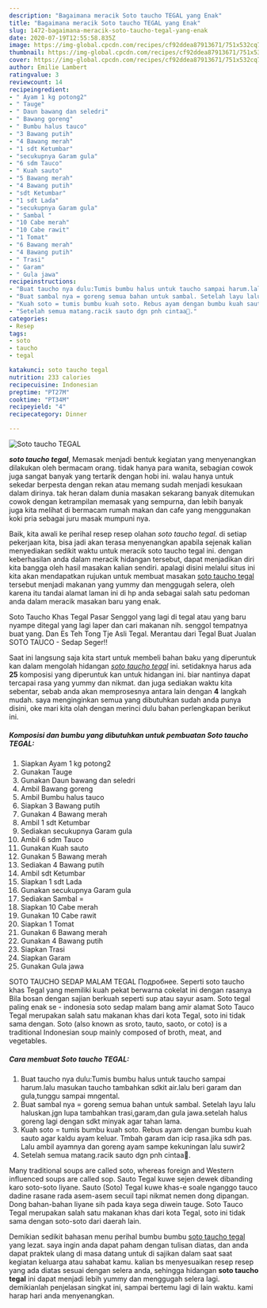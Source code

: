 ```yaml
---
description: "Bagaimana meracik Soto taucho TEGAL yang Enak"
title: "Bagaimana meracik Soto taucho TEGAL yang Enak"
slug: 1472-bagaimana-meracik-soto-taucho-tegal-yang-enak
date: 2020-07-19T12:55:58.835Z
image: https://img-global.cpcdn.com/recipes/cf92ddea87913671/751x532cq70/soto-taucho-tegal-foto-resep-utama.jpg
thumbnail: https://img-global.cpcdn.com/recipes/cf92ddea87913671/751x532cq70/soto-taucho-tegal-foto-resep-utama.jpg
cover: https://img-global.cpcdn.com/recipes/cf92ddea87913671/751x532cq70/soto-taucho-tegal-foto-resep-utama.jpg
author: Emilie Lambert
ratingvalue: 3
reviewcount: 14
recipeingredient:
- " Ayam 1 kg potong2"
- " Tauge"
- " Daun bawang dan seledri"
- " Bawang goreng"
- " Bumbu halus tauco"
- "3 Bawang putih"
- "4 Bawang merah"
- "1 sdt Ketumbar"
- "secukupnya Garam gula"
- "6 sdm Tauco"
- " Kuah sauto"
- "5 Bawang merah"
- "4 Bawang putih"
- "sdt Ketumbar"
- "1 sdt Lada"
- "secukupnya Garam gula"
- " Sambal "
- "10 Cabe merah"
- "10 Cabe rawit"
- "1 Tomat"
- "6 Bawang merah"
- "4 Bawang putih"
- " Trasi"
- " Garam"
- " Gula jawa"
recipeinstructions:
- "Buat taucho nya dulu:Tumis bumbu halus untuk taucho sampai harum.lalu masukan taucho tambahkan sdkit air.lalu beri garam dan gula,tunggu sampai mngental."
- "Buat sambal nya = goreng semua bahan untuk sambal. Setelah layu lalu haluskan.jgn lupa tambahkan trasi,garam,dan gula jawa.setelah halus goreng lagi dengan sdkt minyak agar tahan lama."
- "Kuah soto = tumis bumbu kuah soto. Rebus ayam dengan bumbu kuah sauto agar kaldu ayam keluar. Tmbah garam dan icip rasa.jika sdh pas. Lalu ambil ayamnya dan goreng ayam sampe kekuningan lalu suwir2"
- "Setelah semua matang.racik sauto dgn pnh cintaa🥰."
categories:
- Resep
tags:
- soto
- taucho
- tegal

katakunci: soto taucho tegal 
nutrition: 233 calories
recipecuisine: Indonesian
preptime: "PT27M"
cooktime: "PT34M"
recipeyield: "4"
recipecategory: Dinner

---
```



![Soto taucho TEGAL](https://img-global.cpcdn.com/recipes/cf92ddea87913671/751x532cq70/soto-taucho-tegal-foto-resep-utama.jpg)

<b><i>soto taucho tegal</i></b>, Memasak menjadi bentuk kegiatan yang menyenangkan dilakukan oleh bermacam orang. tidak hanya para wanita, sebagian cowok juga sangat banyak yang tertarik dengan hobi ini. walau hanya untuk sekedar berpesta dengan rekan atau memang sudah menjadi kesukaan dalam dirinya. tak heran dalam dunia masakan sekarang banyak ditemukan cowok dengan ketrampilan memasak yang sempurna, dan lebih banyak juga kita melihat di bermacam rumah makan dan cafe yang menggunakan koki pria sebagai juru masak mumpuni nya.

Baik, kita awali ke perihal resep resep olahan <i>soto taucho tegal</i>. di setiap pekerjaan kita, bisa jadi akan terasa menyenangkan apabila sejenak kalian menyediakan sedikit waktu untuk meracik soto taucho tegal ini. dengan keberhasilan anda dalam meracik hidangan tersebut, dapat menjadikan diri kita bangga oleh hasil masakan kalian sendiri. apalagi disini melalui situs ini kita akan mendapatkan rujukan untuk membuat masakan <u>soto taucho tegal</u> tersebut menjadi makanan yang yummy dan menggugah selera, oleh karena itu tandai alamat laman ini di hp anda sebagai salah satu pedoman anda dalam meracik masakan baru yang enak.

Soto Taucho Khas Tegal Pasar Senggol yang lagi di tegal atau yang baru nyampe ditegal yang lagi laper dan cari makanan nih. senggol tempatnya buat yang. Dan Es Teh Tong Tje Asli Tegal. Merantau dari Tegal Buat Jualan SOTO TAUCO - Sedap Seger!!


Saat ini langsung saja kita start untuk membeli bahan baku yang diperuntuk kan dalam mengolah hidangan <u><i>soto taucho tegal</i></u> ini. setidaknya harus ada <b>25</b> komposisi yang diperuntuk kan untuk hidangan ini. biar nantinya dapat tercapai rasa yang yummy dan nikmat. dan juga sediakan waktu kita sebentar, sebab anda akan memprosesnya antara lain dengan <b>4</b> langkah mudah. saya menginginkan semua yang dibutuhkan sudah anda punya disini, oke mari kita olah dengan merinci dulu bahan perlengkapan berikut ini.

<!--inarticleads1-->

##### Komposisi dan bumbu yang dibutuhkan untuk pembuatan Soto taucho TEGAL:

1. Siapkan  Ayam 1 kg potong2
1. Gunakan  Tauge
1. Gunakan  Daun bawang dan seledri
1. Ambil  Bawang goreng
1. Ambil  Bumbu halus tauco
1. Siapkan 3 Bawang putih
1. Gunakan 4 Bawang merah
1. Ambil 1 sdt Ketumbar
1. Sediakan secukupnya Garam gula
1. Ambil 6 sdm Tauco
1. Gunakan  Kuah sauto
1. Gunakan 5 Bawang merah
1. Sediakan 4 Bawang putih
1. Ambil sdt Ketumbar
1. Siapkan 1 sdt Lada
1. Gunakan secukupnya Garam gula
1. Sediakan  Sambal =
1. Siapkan 10 Cabe merah
1. Gunakan 10 Cabe rawit
1. Siapkan 1 Tomat
1. Gunakan 6 Bawang merah
1. Gunakan 4 Bawang putih
1. Siapkan  Trasi
1. Siapkan  Garam
1. Gunakan  Gula jawa


SOTO TAUCHO SEDAP MALAM TEGAL Подробнее. Seperti soto taucho khas Tegal yang memiliki kuah pekat berwarna cokelat ini dengan rasanya Bila bosan dengan sajian berkuah seperti sup atau sayur asam. Soto tegal paling enak se - indonesia soto sedap malam bang amir alamat Soto Tauco Tegal merupakan salah satu makanan khas dari kota Tegal, soto ini tidak sama dengan. Soto (also known as sroto, tauto, saoto, or coto) is a traditional Indonesian soup mainly composed of broth, meat, and vegetables. 

<!--inarticleads2-->

##### Cara membuat Soto taucho TEGAL:

1. Buat taucho nya dulu:Tumis bumbu halus untuk taucho sampai harum.lalu masukan taucho tambahkan sdkit air.lalu beri garam dan gula,tunggu sampai mngental.
1. Buat sambal nya = goreng semua bahan untuk sambal. Setelah layu lalu haluskan.jgn lupa tambahkan trasi,garam,dan gula jawa.setelah halus goreng lagi dengan sdkt minyak agar tahan lama.
1. Kuah soto = tumis bumbu kuah soto. Rebus ayam dengan bumbu kuah sauto agar kaldu ayam keluar. Tmbah garam dan icip rasa.jika sdh pas. Lalu ambil ayamnya dan goreng ayam sampe kekuningan lalu suwir2
1. Setelah semua matang.racik sauto dgn pnh cintaa🥰.


Many traditional soups are called soto, whereas foreign and Western influenced soups are called sop. Sauto Tegal kuwe sejen dewek dibanding karo soto-soto liyane. Sauto (Soto) Tegal kuwe khas-e soale nganggo tauco dadine rasane rada asem-asem secuil tapi nikmat nemen dong dipangan. Dong bahan-bahan liyane sih pada kaya sega diwein tauge. Soto Tauco Tegal merupakan salah satu makanan khas dari kota Tegal, soto ini tidak sama dengan soto-soto dari daerah lain. 

Demikian sedikit bahasan menu perihal bumbu bumbu <u>soto taucho tegal</u> yang lezat. saya ingin anda dapat paham dengan tulisan diatas, dan anda dapat praktek ulang di masa datang untuk di sajikan dalam saat saat kegiatan keluarga atau sahabat kamu. kalian bs menyesuaikan resep resep yang ada diatas sesuai dengan selera anda, sehingga hidangan <b>soto taucho tegal</b> ini dapat menjadi lebih yummy dan menggugah selera lagi. demikianlah penjelasan singkat ini, sampai bertemu lagi di lain waktu. kami harap hari anda menyenangkan.
